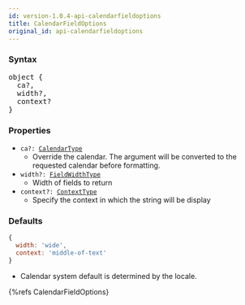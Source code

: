 ```yaml
---
id: version-1.0.4-api-calendarfieldoptions
title: CalendarFieldOptions
original_id: api-calendarfieldoptions
---
```


### Syntax

<pre class="syntax">
object {
  ca?,
  width?,
  context?
}
</pre>

### Properties

  - <code class="def">ca?: <span>[CalendarType](api-calendartype.html)</span></code>
    - Override the calendar. The argument will be converted to the requested calendar before formatting.
  - <code class="def">width?: <span>[FieldWidthType](api-fieldwidthtype.html)</span></code>
    - Width of fields to return
  - <code class="def">context?: <span>[ContextType](api-contexttype.html)</span></code>
    - Specify the context in which the string will be display

### Defaults

```javascript
{
  width: 'wide',
  context: 'middle-of-text'
}
```

* Calendar system default is determined by the locale.

{%refs CalendarFieldOptions}